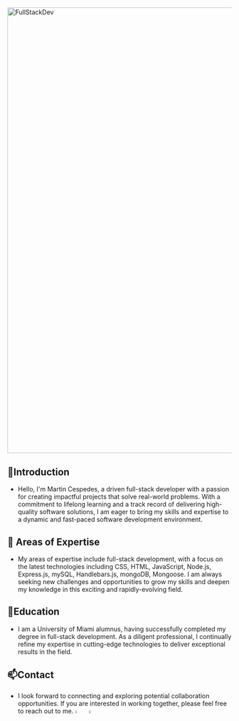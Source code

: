  ##
<img src="https://media.tenor.com/UttC4AITYR4AAAAd/full-stack-developer.gif" alt="FullStackDev" style="width: 1000px; height: auto;"/>

## 👋Introduction
- Hello, I'm Martin Cespedes, a driven full-stack developer with a passion for creating impactful projects that solve real-world problems. With a commitment to lifelong learning and a track record of delivering high-quality software solutions, I am eager to bring my skills and expertise to a dynamic and fast-paced software development environment.

## 👀 Areas of Expertise
- My areas of expertise include full-stack development, with a focus on the latest technologies including CSS, HTML, JavaScript, Node.js, Express.js, mySQL, Handlebars.js, mongoDB, Mongoose. I am always seeking new challenges and opportunities to grow my skills and deepen my knowledge in this exciting and rapidly-evolving field.

## 🌱Education
- I am a University of Miami alumnus, having successfully completed my degree in full-stack development. As a diligent professional, I continually refine my expertise in cutting-edge technologies to deliver exceptional results in the field.


## 📫Contact
- I look forward to connecting and exploring potential collaboration opportunities.   If you are interested in working together, please feel free to reach out to me.
<a href="mailto:martin_cespedes@aol.com"><img src="https://img.icons8.com/fluency/48/000000/mailing.png" width="4%"/></a> &nbsp; [<img src="https://img.icons8.com/color/48/000000/linkedin.png" width="4%"/>](https://www.linkedin.com/in/martin-cespedes-3741b4265/) &nbsp;



